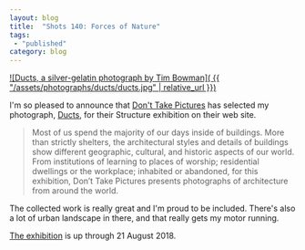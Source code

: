 ```yaml
---
layout: blog
title:  "Shots 140: Forces of Nature"
tags: 
 - "published"
category: blog
---
```


[![Ducts, a silver-gelatin photograph by Tim Bowman]( {{ "/assets/photographs/ducts/ducts.jpg" | relative_url }})](https://hellothisistim.com/photographs/ducts)

I'm so pleased to announce that [Don't Take Pictures](http://www.donttakepictures.com/gallery-structure/) has selected my photograph, [Ducts](https://hellothisistim.com/photographs/ducts), for their Structure exhibition  on their web site. 

> Most of us spend the majority of our days inside of buildings. More than strictly shelters, the architectural styles and details of buildings show different geographic, cultural, and historic aspects of our world. From institutions of learning to places of worship; residential dwellings or the workplace; inhabited or abandoned, for this exhibition, Don’t Take Pictures presents photographs of architecture from around the world.

The collected work is really great and I'm proud to be included. There's also a lot of urban landscape in there, and that really gets my motor running.

[The exhibition](http://www.donttakepictures.com/gallery-structure/) is up through 21 August 2018.
